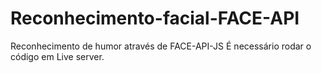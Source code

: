 # Reconhecimento-facial-FACE-API
Reconhecimento de humor através de FACE-API-JS
É necessário rodar o código em Live server.
